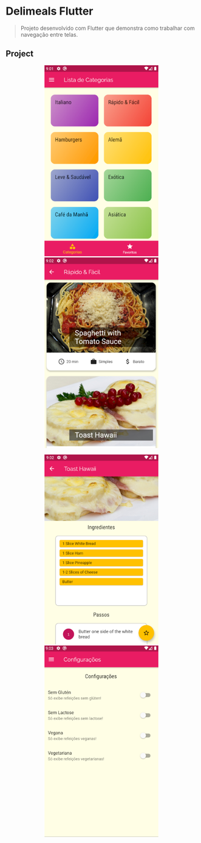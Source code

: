 # Delimeals Flutter

> Projeto desenvolvido com Flutter que demonstra como trabalhar com navegação entre telas.

## Project

<p align="center">
    <img src="prints/print1.png" alt="drawing" width="300"/>
    <img src="prints/print2.png" alt="drawing" width="300"/>
</p>
<p align="center">
    <img src="prints/print3.png" alt="drawing" width="300"/>
    <img src="prints/print4.png" alt="drawing" width="300"/>
</p>
